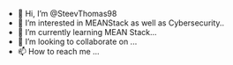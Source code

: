 - 👋 Hi, I’m @SteevThomas98
- 👀 I’m interested in MEANStack as well as Cybersecurity..
- 🌱 I’m currently learning MEAN Stack...
- 💞️ I’m looking to collaborate on ...
- 📫 How to reach me ...

<!---
SteevThomas98/SteevThomas98 is a ✨ special ✨ repository because its `README.md` (this file) appears on your GitHub profile.
You can click the Preview link to take a look at your changes.
--->
